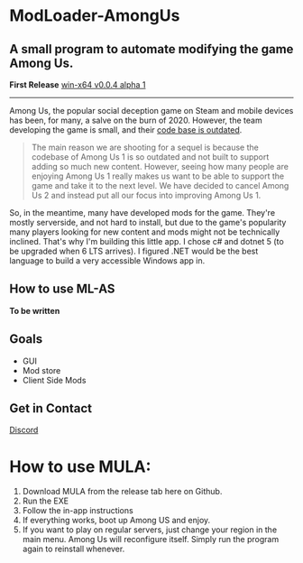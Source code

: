 # ModLoader-AmongUs
## A small program to automate modifying the game Among Us.
**First Release** [win-x64 v0.0.4 alpha 1](https://github.com/tristanisham/ModLoader-AmongUs/releases/tag/v0.0.4-alpha.1)
<hr>

Among Us, the popular social deception game on Steam and mobile devices has been, for many, a salve on the burn of 2020. However, the team developing the game is small, and their [code base is outdated](https://innersloth.itch.io/among-us/devlog/181107/the-future-of-among-us). 

> The main reason we are shooting for a sequel is because the codebase of Among Us 1 is so outdated and not built to support adding so much new content. However, seeing how many people are enjoying Among Us 1 really makes us want to be able to support the game and take it to the next level. We have decided to cancel Among Us 2 and instead put all our focus into improving Among Us 1.

So, in the meantime, many have developed mods for the game. They're mostly serverside, and not hard to install, but due to the game's popularity many players looking for new content and mods might not be technically inclined. That's why I'm building this little app. I chose c# and dotnet 5 (to be upgraded when 6 LTS arrives). I figured .NET would be the best language to build a very accessible Windows app in. 

## How to use ML-AS
**To be written**

## Goals
* GUI
* Mod store
* Client Side Mods

## Get in Contact
[Discord](https://discord.gg/KPMjdBXn8N)

# How to use MULA:
1. Download MULA from the release tab here on Github.
2. Run the EXE
3. Follow the in-app instructions
4. If everything works, boot up Among US and enjoy. 
5. If you want to play on regular servers, just change your region in the main menu. Among Us will reconfigure itself. Simply run the program again to reinstall whenever.
